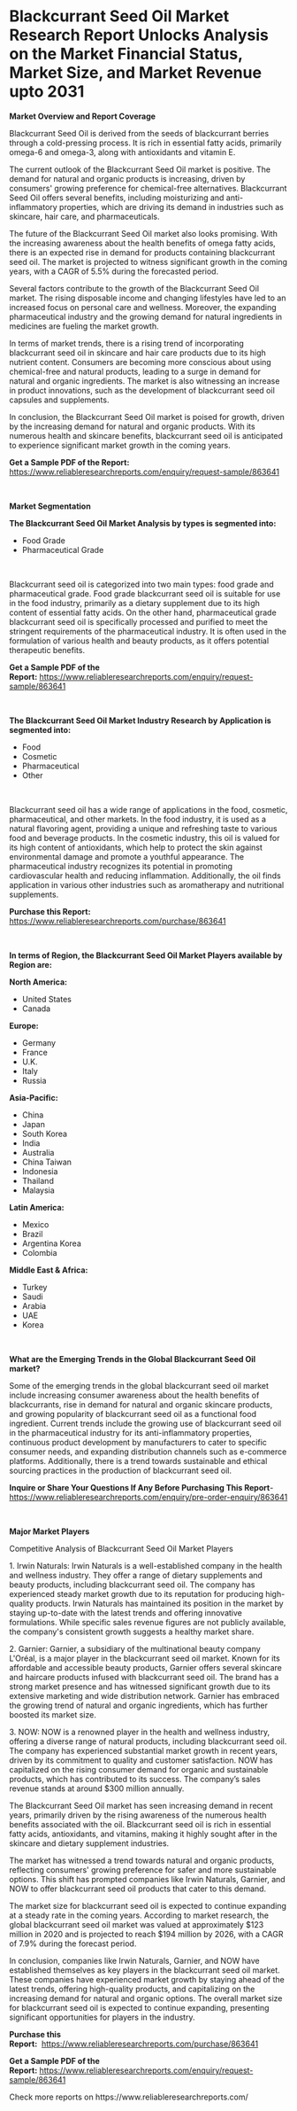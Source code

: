 <p><h1>Blackcurrant Seed Oil Market Research Report Unlocks Analysis on the Market Financial Status, Market Size, and Market Revenue upto 2031</h1></p><p><strong>Market Overview and Report Coverage</strong></p>
<p><p>Blackcurrant Seed Oil is derived from the seeds of blackcurrant berries through a cold-pressing process. It is rich in essential fatty acids, primarily omega-6 and omega-3, along with antioxidants and vitamin E.</p><p>The current outlook of the Blackcurrant Seed Oil market is positive. The demand for natural and organic products is increasing, driven by consumers' growing preference for chemical-free alternatives. Blackcurrant Seed Oil offers several benefits, including moisturizing and anti-inflammatory properties, which are driving its demand in industries such as skincare, hair care, and pharmaceuticals.</p><p>The future of the Blackcurrant Seed Oil market also looks promising. With the increasing awareness about the health benefits of omega fatty acids, there is an expected rise in demand for products containing blackcurrant seed oil. The market is projected to witness significant growth in the coming years, with a CAGR of 5.5% during the forecasted period.</p><p>Several factors contribute to the growth of the Blackcurrant Seed Oil market. The rising disposable income and changing lifestyles have led to an increased focus on personal care and wellness. Moreover, the expanding pharmaceutical industry and the growing demand for natural ingredients in medicines are fueling the market growth.</p><p>In terms of market trends, there is a rising trend of incorporating blackcurrant seed oil in skincare and hair care products due to its high nutrient content. Consumers are becoming more conscious about using chemical-free and natural products, leading to a surge in demand for natural and organic ingredients. The market is also witnessing an increase in product innovations, such as the development of blackcurrant seed oil capsules and supplements.</p><p>In conclusion, the Blackcurrant Seed Oil market is poised for growth, driven by the increasing demand for natural and organic products. With its numerous health and skincare benefits, blackcurrant seed oil is anticipated to experience significant market growth in the coming years.</p></p>
<p><strong>Get a Sample PDF of the Report:</strong> <a href="https://www.reliableresearchreports.com/enquiry/request-sample/863641">https://www.reliableresearchreports.com/enquiry/request-sample/863641</a></p>
<p>&nbsp;</p>
<p><strong>Market Segmentation</strong></p>
<p><strong>The Blackcurrant Seed Oil Market Analysis by types is segmented into:</strong></p>
<p><ul><li>Food Grade</li><li>Pharmaceutical Grade</li></ul></p>
<p>&nbsp;</p>
<p><p>Blackcurrant seed oil is categorized into two main types: food grade and pharmaceutical grade. Food grade blackcurrant seed oil is suitable for use in the food industry, primarily as a dietary supplement due to its high content of essential fatty acids. On the other hand, pharmaceutical grade blackcurrant seed oil is specifically processed and purified to meet the stringent requirements of the pharmaceutical industry. It is often used in the formulation of various health and beauty products, as it offers potential therapeutic benefits.</p></p>
<p><strong>Get a Sample PDF of the Report:</strong>&nbsp;<a href="https://www.reliableresearchreports.com/enquiry/request-sample/863641">https://www.reliableresearchreports.com/enquiry/request-sample/863641</a></p>
<p>&nbsp;</p>
<p><strong>The Blackcurrant Seed Oil Market Industry Research by Application is segmented into:</strong></p>
<p><ul><li>Food</li><li>Cosmetic</li><li>Pharmaceutical</li><li>Other</li></ul></p>
<p>&nbsp;</p>
<p><p>Blackcurrant seed oil has a wide range of applications in the food, cosmetic, pharmaceutical, and other markets. In the food industry, it is used as a natural flavoring agent, providing a unique and refreshing taste to various food and beverage products. In the cosmetic industry, this oil is valued for its high content of antioxidants, which help to protect the skin against environmental damage and promote a youthful appearance. The pharmaceutical industry recognizes its potential in promoting cardiovascular health and reducing inflammation. Additionally, the oil finds application in various other industries such as aromatherapy and nutritional supplements.</p></p>
<p><strong>Purchase this Report:</strong>&nbsp; <a href="https://www.reliableresearchreports.com/purchase/863641">https://www.reliableresearchreports.com/purchase/863641</a></p>
<p>&nbsp;</p>
<p><strong>In terms of Region, the Blackcurrant Seed Oil Market Players available by Region are:</strong></p>
<p>
    <p> <strong> North America: </strong>
        <ul>
            <li>United States</li>
            <li>Canada</li>
        </ul>
        </p> 
    <p> <strong> Europe: </strong>
        <ul>
            <li>Germany</li>
            <li>France</li>
            <li>U.K.</li>
            <li>Italy</li>
            <li>Russia</li>
        </ul>
        </p> 
    <p> <strong> Asia-Pacific: </strong>
        <ul>
            <li>China</li>
            <li>Japan</li>
            <li>South Korea</li>
            <li>India</li>
            <li>Australia</li>
            <li>China Taiwan</li>
            <li>Indonesia</li>
            <li>Thailand</li>
            <li>Malaysia</li>
        </ul>
        </p> 
    <p> <strong> Latin America: </strong>
        <ul>
            <li>Mexico</li>
            <li>Brazil</li>
            <li>Argentina Korea</li>
            <li>Colombia</li>
        </ul>
        </p> 
    <p> <strong> Middle East & Africa: </strong>
        <ul>
            <li>Turkey</li>
            <li>Saudi</li>
            <li>Arabia</li>
            <li>UAE</li>
            <li>Korea</li>
        </ul>
    </p>
    </p>
<p>&nbsp;</p>
<p><strong>What are the Emerging Trends in the Global Blackcurrant Seed Oil market?</strong></p>
<p><p>Some of the emerging trends in the global blackcurrant seed oil market include increasing consumer awareness about the health benefits of blackcurrants, rise in demand for natural and organic skincare products, and growing popularity of blackcurrant seed oil as a functional food ingredient. Current trends include the growing use of blackcurrant seed oil in the pharmaceutical industry for its anti-inflammatory properties, continuous product development by manufacturers to cater to specific consumer needs, and expanding distribution channels such as e-commerce platforms. Additionally, there is a trend towards sustainable and ethical sourcing practices in the production of blackcurrant seed oil.</p></p>
<p><strong>Inquire or Share Your Questions If Any Before Purchasing This Report</strong>- <a href="https://www.reliableresearchreports.com/enquiry/pre-order-enquiry/863641">https://www.reliableresearchreports.com/enquiry/pre-order-enquiry/863641</a></p>
<p>&nbsp;</p>
<p><strong>Major Market Players</strong></p>
<p><p>Competitive Analysis of Blackcurrant Seed Oil Market Players</p><p>1. Irwin Naturals: Irwin Naturals is a well-established company in the health and wellness industry. They offer a range of dietary supplements and beauty products, including blackcurrant seed oil. The company has experienced steady market growth due to its reputation for producing high-quality products. Irwin Naturals has maintained its position in the market by staying up-to-date with the latest trends and offering innovative formulations. While specific sales revenue figures are not publicly available, the company's consistent growth suggests a healthy market share.</p><p>2. Garnier: Garnier, a subsidiary of the multinational beauty company L'Oréal, is a major player in the blackcurrant seed oil market. Known for its affordable and accessible beauty products, Garnier offers several skincare and haircare products infused with blackcurrant seed oil. The brand has a strong market presence and has witnessed significant growth due to its extensive marketing and wide distribution network. Garnier has embraced the growing trend of natural and organic ingredients, which has further boosted its market size.</p><p>3. NOW: NOW is a renowned player in the health and wellness industry, offering a diverse range of natural products, including blackcurrant seed oil. The company has experienced substantial market growth in recent years, driven by its commitment to quality and customer satisfaction. NOW has capitalized on the rising consumer demand for organic and sustainable products, which has contributed to its success. The company’s sales revenue stands at around $300 million annually.</p><p>The Blackcurrant Seed Oil market has seen increasing demand in recent years, primarily driven by the rising awareness of the numerous health benefits associated with the oil. Blackcurrant seed oil is rich in essential fatty acids, antioxidants, and vitamins, making it highly sought after in the skincare and dietary supplement industries.</p><p>The market has witnessed a trend towards natural and organic products, reflecting consumers' growing preference for safer and more sustainable options. This shift has prompted companies like Irwin Naturals, Garnier, and NOW to offer blackcurrant seed oil products that cater to this demand.</p><p>The market size for blackcurrant seed oil is expected to continue expanding at a steady rate in the coming years. According to market research, the global blackcurrant seed oil market was valued at approximately $123 million in 2020 and is projected to reach $194 million by 2026, with a CAGR of 7.9% during the forecast period.</p><p>In conclusion, companies like Irwin Naturals, Garnier, and NOW have established themselves as key players in the blackcurrant seed oil market. These companies have experienced market growth by staying ahead of the latest trends, offering high-quality products, and capitalizing on the increasing demand for natural and organic options. The overall market size for blackcurrant seed oil is expected to continue expanding, presenting significant opportunities for players in the industry.</p></p>
<p><strong>Purchase this Report:</strong>&nbsp;&nbsp;<a href="https://www.reliableresearchreports.com/purchase/863641">https://www.reliableresearchreports.com/purchase/863641</a></p>
<p></p>
<p><strong>Get a Sample PDF of the Report:</strong>&nbsp;<a href="https://www.reliableresearchreports.com/enquiry/request-sample/863641">https://www.reliableresearchreports.com/enquiry/request-sample/863641</a></p>
<p>Check more reports on https://www.reliableresearchreports.com/</p>